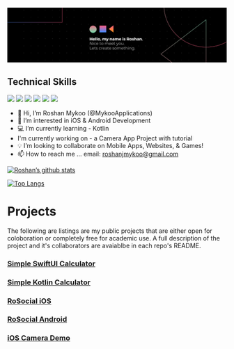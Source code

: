 ![banner](https://raw.githubusercontent.com/MykooApplications/MykooApplications/main/Black%20Technology%20LinkedIn%20Banner.png)

<h2>Technical Skills</h2>

![](https://img.shields.io/badge/iOS-000000?style=for-the-badge&logo=ios&logoColor=white)
![](https://img.shields.io/badge/Android-3DDC84?style=for-the-badge&logo=android&logoColor=white)
![](https://img.shields.io/badge/Swift-FA7343?style=for-the-badge&logo=swift&logoColor=white)
![](https://img.shields.io/badge/Java-ED8B00?style=for-the-badge&logo=java&logoColor=white)
![](https://img.shields.io/badge/HTML5-E34F26?style=for-the-badge&logo=html5&logoColor=white)
![](https://img.shields.io/badge/CSS3-1572B6?style=for-the-badge&logo=css3&logoColor=white)


<!-- ![]()
![]()
![]()
![]()
![]() -->

- 👋 Hi, I’m Roshan Mykoo (@MykooApplications)
- 👀 I’m interested in iOS & Android Development
- 💻 I’m currently learning - Kotlin
- I'm currently working on - a Camera App Project with tutorial
- 💡 I’m looking to collaborate on Mobile Apps, Websites, & Games!
- 📫 How to reach me ... email: roshanjmykoo@gmail.com



[![Roshan’s github stats](https://github-readme-stats.vercel.app/api?username=MykooApplications)](https://github.com/MykooApplications)

[![Top Langs](https://github-readme-stats.vercel.app/api/top-langs/?username=MykooApplications&layout=compact)](https://github.com/MykooApplications)

<!---
MykooApplications/MykooApplications is a ✨ special ✨ repository because its `README.md` (this file) appears on your GitHub profile.
You can click the Preview link to take a look at your changes.
--->

<h1>Projects</h1>
The following are listings are my public projects that are either open for coloboration or completely free for academic use. A full description of the project and it's collaborators are avaiablbe in each repo's README.
<h3> <a href="https://github.com/MykooApplications/Simple-Calc-SwiftUI"> Simple SwiftUI Calculator </a> </h3>
<h3> <a href="https://github.com/MykooApplications/Android-Kotlin-Calculator"> Simple Kotlin Calculator </a> </h3>
<h3> <a href="https://github.com/MykooApplications/RoSocial"> RoSocial iOS </a> </h3>
<h3> <a href="https://github.com/MykooApplications/Rocial-Android"> RoSocial Android </a> </h3>
<h3> <a href="https://github.com/MykooApplications/iOS-Camera-Demo"> iOS Camera Demo </a> </h3>

<!-- <h3>ASDF</h3>
<h4>ASDF</h4>
<h5>ASDF</h5>
<h6>ASDF</h6> -->

